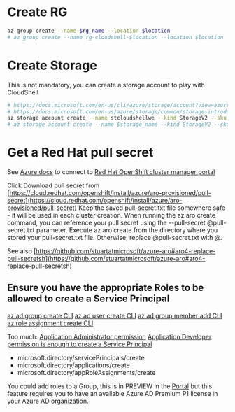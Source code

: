 # Create RG
```sh
az group create --name $rg_name --location $location
# az group create --name rg-cloudshell-$location --location $location

```

# Create Storage

This is not mandatory, you can create a storage account to play with CloudShell

```sh
# https://docs.microsoft.com/en-us/cli/azure/storage/account?view=azure-cli-latest#az-storage-account-create
# https://docs.microsoft.com/en-us/azure/storage/common/storage-introduction#types-of-storage-accounts
az storage account create --name stcloudshellwe --kind StorageV2 --sku Standard_LRS -g rg-cloudshell-$location --location $location --https-only true
# az storage account create --name $storage_name --kind StorageV2 --sku Standard_LRS --resource-group $rg_name --location $location --https-only true

```

# Get a Red Hat pull secret

See [Azure docs](https://docs.microsoft.com/en-us/azure/openshift/tutorial-create-cluster#get-a-red-hat-pull-secret-optional)
to connect to [Red Hat OpenShift cluster manager portal](https://cloud.redhat.com/openshift/install/azure/aro-provisioned)

Click Download pull secret from [https://cloud.redhat.com/openshift/install/azure/aro-provisioned/pull-secret](https://cloud.redhat.com/openshift/install/azure/aro-provisioned/pull-secret)
Keep the saved pull-secret.txt file somewhere safe - it will be used in each cluster creation.
When running the az aro create command, you can reference your pull secret using the --pull-secret @pull-secret.txt parameter. Execute az aro create from the directory where you stored your pull-secret.txt file. Otherwise, replace @pull-secret.txt with @<path-to-my-pull-secret-file>.

See also [https://github.com/stuartatmicrosoft/azure-aro#aro4-replace-pull-secretsh](https://github.com/stuartatmicrosoft/azure-aro#aro4-replace-pull-secretsh)


## Ensure you have the appropriate Roles to be allowed to create a Service Principal

[az ad group create CLI](https://docs.microsoft.com/en-us/cli/azure/ad/group?view=azure-cli-latest#az_ad_group_create)
[az ad user create CLI](https://docs.microsoft.com/en-us/cli/azure/ad/user?view=azure-cli-latest#az_ad_user_create)
[az ad group member add CLI](https://docs.microsoft.com/en-us/cli/azure/ad/group/member?view=azure-cli-latest#az_ad_group_member_add)
[az role assignment create CLI](https://docs.microsoft.com/en-us/cli/azure/role/assignment?view=azure-cli-latest#az_role_assignment_create)


Too much: [Application Administrator permission](https://docs.microsoft.com/en-us/azure/active-directory/roles/permissions-reference#application-administrator-permissions)
[Application Developer permission is enough to create a Service Principal](https://docs.microsoft.com/en-us/azure/active-directory/roles/permissions-reference#application-developer-permissions)
- microsoft.directory/servicePrincipals/create
- microsoft.directory/applications/create
- microsoft.directory/appRoleAssignments/create

You could add roles to a Group, this is in PREVIEW in the [Portal](https://docs.microsoft.com/en-us/azure/active-directory/roles/groups-concept#required-license-plan) but this feature requires you to have an available Azure AD Premium P1 license in your Azure AD organization.
